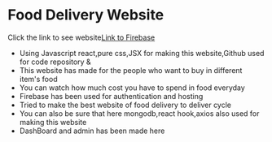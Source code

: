 # Food Delivery Website 
Click the link to see website[Link to Firebase ](https://niche-website-6e541.firebaseapp.com/)

- Using Javascript react,pure css,JSX for making this website,Github used for code repository &
- This website has made for the people who want to buy in different item's food
- You can watch how much cost  you have to spend in food everyday
- Firebase has been used for authentication and hosting
- Tried to make the best website of food delivery to deliver cycle
- You can also be sure that here mongodb,react hook,axios also used for making this website
- DashBoard and admin has been made here
<!-- ?edit of readme file -->